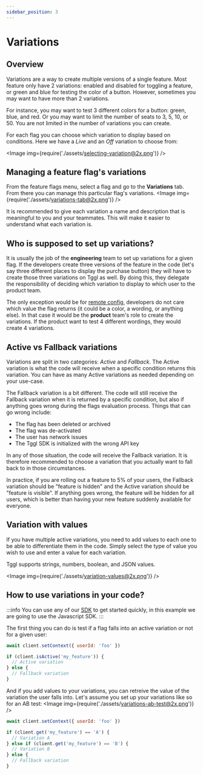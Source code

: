 ```yaml
---
sidebar_position: 3
---
```


# Variations

## Overview

Variations are a way to create multiple versions of a single feature. Most 
feature only have 2 variations: enabled and disabled for toggling a feature, or 
green and blue for testing the color of a button. However, sometimes you 
may want to have more than 2 variations.

For instance, you may want to test 3 different colors for a button: green, 
blue, and red. Or you may want to limit the number of seats to 3, 5, 10, or 50. You are not 
limited in the number of variations you can create.

For each flag you can choose which variation to display based on conditions. Here we have a _Live_ and an _Off_ variation to choose from:

<Image img={require('./assets/selecting-variation@2x.png')} />

## Managing a feature flag's variations

From the feature flags menu, select a flag and go to the **Variations** tab. From there you can manage this particular flag's variations.
<Image img={require('./assets/variations-tab@2x.png')} />

It is recommended to give each variation a name and description that is meaningful to you and your teammates. This will make it easier to understand what each variation is.

## Who is supposed to set up variations?

It is usually the job of the **engineering** team to set up variations for a given flag. If the developers create three versions of the feature in the code (let's say three different places to display the purchase button) they will have to create those three variations on Tggl as well. By doing this, they delegate the responsibility of deciding which variation to display to which user to the product team.

The only exception would be for [remote config](../use-cases/remote-config), developers do not care which value the flag returns (it could be a color,  a wording, or anything else). In that case it would be the **product** team's role to create the variations. If the product want to test 4 different wordings, they would create 4 variations.

## Active vs Fallback variations

Variations are split in two categories: _Active_ and _Fallback_. The Active variation is what the code will receive when a specific condition returns this variation. You can have as many Active variations as needed depending on your use-case.

The Fallback variation is a bit different. The code will still receive the Fallback variation when it is returned by a specific condition, but also if anything goes wrong during the flags evaluation process. Things that can go wrong include:

- The flag has been deleted or archived
- The flag was de-activated
- The user has network issues
- The Tggl SDK is initialized with the wrong API key

In any of those situation, the code will receive the Fallback variation. It is therefore recommended to choose a variation that you actually want to fall back to in those circumstances.

In practice, if you are rolling out a feature to 5% of your users, the Fallback variation should be "feature is hidden" and the Active variation should be "feature is visible". If anything goes wrong, the feature will be hidden for all users, which is better than having your new feature suddenly available for everyone.

## Variation with values

If you have multiple active variations, you need to add values to each one to be able to differentiate them in the code. Simply select the type of value you wish to use and enter a value for each variation. 

Tggl supports strings, numbers, boolean, and JSON values.

<Image img={require('./assets/variation-values@2x.png')} />

## How to use variations in your code?

:::info
You can use any of our [SDK](../../developers/sdks) to get started quickly, in this example we are going to use the Javascript SDK.
:::

The first thing you can do is test if a flag falls into an active variation or not for a given user:

```js
await client.setContext({ userId: 'foo' })

if (client.isActive('my_feature')) {
  // Active variation
} else {
  // Fallback variation
}
```

And if you add values to your variations, you can retreive the value of the variation the user falls into. Let's assume you set up your variations like so for an AB test:
<Image img={require('./assets/variations-ab-test@2x.png')} />

```js
await client.setContext({ userId: 'foo' })

if (client.get('my_feature') == 'A') {
  // Variation A
} else if (client.get('my_feature') == 'B') {
  // Variation B
} else {
  // Fallback variation
}
```